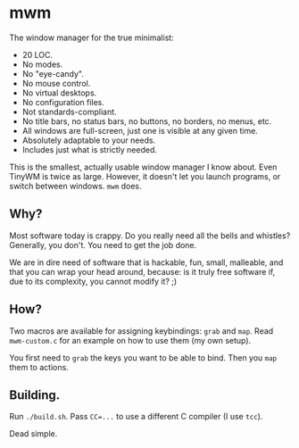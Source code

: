 # mwm

The window manager for the true minimalist:

- 20 LOC.
- No modes.
- No "eye-candy".
- No mouse control.
- No virtual desktops.
- No configuration files.
- Not standards-compliant.
- No title bars, no status bars, no buttons, no borders, no menus, etc.
- All windows are full-screen, just one is visible at any given time.
- Absolutely adaptable to your needs.
- Includes just what is strictly needed.

This is the smallest, actually usable window manager I know about. Even
TinyWM is twice as large. However, it doesn't let you launch programs, or
switch between windows. `mwm` does.

## Why?

Most software today is crappy. Do you really need all the bells and whistles?
Generally, you don't. You need to get the job done.

We are in dire need of software that is hackable, fun, small, malleable, and
that you can wrap your head around, because: is it truly free software if, due
to its complexity, you cannot modify it? ;)

## How?

Two macros are available for assigning keybindings: `grab` and `map`. Read
`mwm-custom.c` for an example on how to use them (my own setup).

You first need to `grab` the keys you want to be able to bind. Then you `map`
them to actions.

## Building.

Run `./build.sh`. Pass `CC=...` to use a different C compiler (I use `tcc`).

Dead simple.
